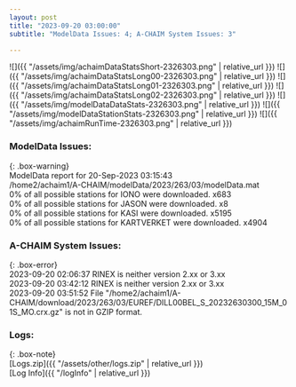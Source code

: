 ```yaml
---
layout: post
title: "2023-09-20 03:00:00"
subtitle: "ModelData Issues: 4; A-CHAIM System Issues: 3"

---
```


![]({{ "/assets/img/achaimDataStatsShort-2326303.png" | relative_url }})
![]({{ "/assets/img/achaimDataStatsLong00-2326303.png" | relative_url }})
![]({{ "/assets/img/achaimDataStatsLong01-2326303.png" | relative_url }})
![]({{ "/assets/img/achaimDataStatsLong02-2326303.png" | relative_url }})
![]({{ "/assets/img/modelDataDataStats-2326303.png" | relative_url }})
![]({{ "/assets/img/modelDataStationStats-2326303.png" | relative_url }})
![]({{ "/assets/img/achaimRunTime-2326303.png" | relative_url }})


### ModelData Issues:  
  
{: .box-warning}  
 ModelData report for 20-Sep-2023 03:15:43   
 /home2/achaim1/A-CHAIM/modelData/2023/263/03/modelData.mat   
 0% of all possible stations for IONO were downloaded. x683   
 0% of all possible stations for JASON were downloaded. x8   
 0% of all possible stations for KASI were downloaded. x5195   
 0% of all possible stations for KARTVERKET were downloaded. x4904   
  
### A-CHAIM System Issues:  
  
{: .box-error}  
2023-09-20 02:06:37 RINEX is neither version 2.xx or 3.xx  
2023-09-20 03:42:12 RINEX is neither version 2.xx or 3.xx  
2023-09-20 03:51:52 File "/home2/achaim1/A-CHAIM/download/2023/263/03/EUREF/DILL00BEL_S_20232630300_15M_01S_MO.crx.gz" is not in GZIP format.  

### Logs:  
  
{: .box-note}  
[Logs.zip]({{ "/assets/other/logs.zip" | relative_url }})  
[Log Info]({{ "/logInfo" | relative_url }})  
